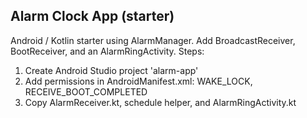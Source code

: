 Alarm Clock App (starter)
-------------------------
Android / Kotlin starter using AlarmManager. Add BroadcastReceiver, BootReceiver, and an AlarmRingActivity.
Steps:
  1. Create Android Studio project 'alarm-app'
  2. Add permissions in AndroidManifest.xml: WAKE_LOCK, RECEIVE_BOOT_COMPLETED
  3. Copy AlarmReceiver.kt, schedule helper, and AlarmRingActivity.kt
